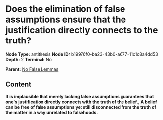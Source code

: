 # Does the elimination of false assumptions ensure that the justification directly connects to the truth?

**Node Type:** antithesis
**Node ID:** b19976f0-ba23-43b0-a677-11c1c8a4dd53
**Depth:** 2
**Terminal:** No

**Parent:** [No False Lemmas](no-false-lemmas.md)

## Content

**It is implausible that merely lacking false assumptions guarantees that one's justification directly connects with the truth of the belief.**, **A belief can be free of false assumptions yet still disconnected from the truth of the matter in a way unrelated to falsehoods.**
